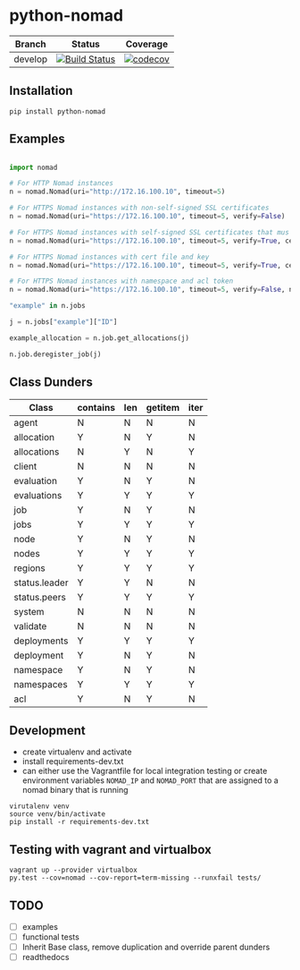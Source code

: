 # python-nomad


Branch | Status | Coverage |
---| ---| ---
develop | [![Build Status](https://travis-ci.org/jrxFive/python-nomad.svg?branch=develop)](https://travis-ci.org/jrxFive/python-nomad) | [![codecov](https://codecov.io/gh/jrxFive/python-nomad/branch/develop/graph/badge.svg)](https://codecov.io/gh/jrxFive/python-nomad)


## Installation
```
pip install python-nomad
```

## Examples
```python

import nomad

# For HTTP Nomad instances
n = nomad.Nomad(uri="http://172.16.100.10", timeout=5)

# For HTTPS Nomad instances with non-self-signed SSL certificates
n = nomad.Nomad(uri="https://172.16.100.10", timeout=5, verify=False)

# For HTTPS Nomad instances with self-signed SSL certificates that mus validate with cert
n = nomad.Nomad(uri="https://172.16.100.10", timeout=5, verify=True, cert="/path/to/certfile") # See http://docs.python-requests.org/en/master/user/advanced/#ssl-cert-verification

# For HTTPS Nomad instances with cert file and key
n = nomad.Nomad(uri="https://172.16.100.10", timeout=5, verify=True, cert=("/path/to/certfile", "/path/to/key") # See http://docs.python-requests.org/en/master/user/advanced/#ssl-cert-verification

# For HTTPS Nomad instances with namespace and acl token
n = nomad.Nomad(uri="https://172.16.100.10", timeout=5, verify=False, nspace='Namespace-example',token='3f4a0fcd-7c42-773c-25db-2d31ba0c05fe')

"example" in n.jobs

j = n.jobs["example"]["ID"]

example_allocation = n.job.get_allocations(j)

n.job.deregister_job(j)
```

## Class Dunders
| Class | contains | len | getitem | iter |
|---|---|---|---|---|
agent| N|N|N|N
allocation|Y|N|Y|N
allocations|N|Y|N|Y
client|N|N|N|N
evaluation|Y|N|Y|N
evaluations|Y|Y|Y|Y
job|Y|N|Y|N
jobs|Y|Y|Y|Y
node|Y|N|Y|N
nodes|Y|Y|Y|Y
regions|Y|Y|Y|Y
status.leader|Y|Y|N|N
status.peers|Y|Y|Y|Y
system|N|N|N|N
validate|N|N|N|N
deployments|Y|Y|Y|Y
deployment|Y|N|Y|N
namespace|Y|N|Y|N
namespaces|Y|Y|Y|Y
acl|Y|N|Y|N


## Development
* create virtualenv and activate
* install requirements-dev.txt
* can either use the Vagrantfile for local integration testing or create environment variables `NOMAD_IP` and `NOMAD_PORT` that are assigned to a nomad binary that is running

```
virutalenv venv
source venv/bin/activate
pip install -r requirements-dev.txt
```

## Testing with vagrant and virtualbox
```
vagrant up --provider virtualbox
py.test --cov=nomad --cov-report=term-missing --runxfail tests/
```



## TODO
- [ ] examples
- [ ] functional tests
- [ ] Inherit Base class, remove duplication and override parent dunders
- [ ] readthedocs
